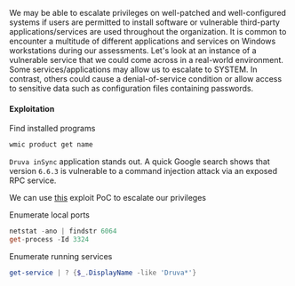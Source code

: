We may be able to escalate privileges on well-patched and well-configured systems if users are permitted to install software or vulnerable third-party applications/services are used throughout the organization. It is common to encounter a multitude of different applications and services on Windows workstations during our assessments. Let's look at an instance of a vulnerable service that we could come across in a real-world environment. Some services/applications may allow us to escalate to SYSTEM. In contrast, others could cause a denial-of-service condition or allow access to sensitive data such as configuration files containing passwords.

#### Exploitation
Find installed programs
```powershell
wmic product get name
```

`Druva inSync` application stands out. A quick Google search shows that version `6.6.3` is vulnerable to a command injection attack via an exposed RPC service.

We can use [this](https://www.exploit-db.com/exploits/49211) exploit PoC to escalate our privileges

Enumerate local ports
```powershell
netstat -ano | findstr 6064
get-process -Id 3324
```

Enumerate running services
```powershell
get-service | ? {$_.DisplayName -like 'Druva*'}
```